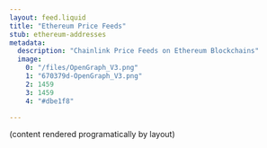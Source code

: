 ```yaml
---
layout: feed.liquid
title: "Ethereum Price Feeds"
stub: ethereum-addresses
metadata: 
  description: "Chainlink Price Feeds on Ethereum Blockchains"
  image: 
    0: "/files/OpenGraph_V3.png"
    1: "670379d-OpenGraph_V3.png"
    2: 1459
    3: 1459
    4: "#dbe1f8"

---
```

(content rendered programatically by layout)